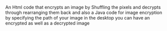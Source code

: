 An Html code that encrypts an image by Shuffling the pixels and decrypts through rearranging them back and also a Java code for image encryption
by specifying the path of your image in the desktop you can have an encrypted as well as a decrypted image

